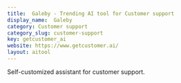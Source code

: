 ```yaml
---
title:  Galeby - Trending AI tool for Customer support
display_name:  Galeby
category: Customer support
category_slug: customer-support
key: getcustomer_ai
website: https://www.getcustomer.ai/
layout: aitool
---
```


Self-customized assistant for customer support.
